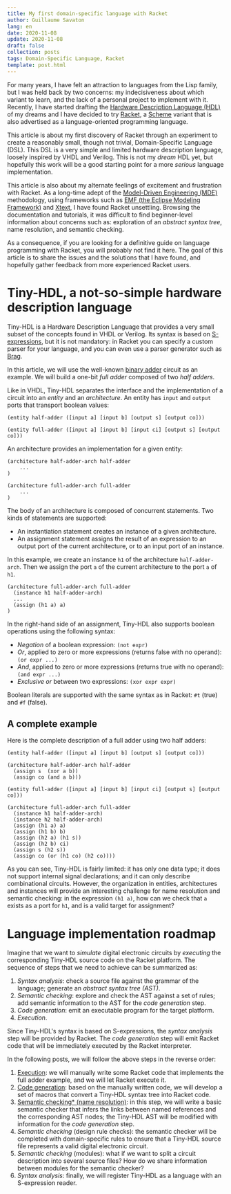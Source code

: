 ```yaml
---
title: My first domain-specific language with Racket
author: Guillaume Savaton
lang: en
date: 2020-11-08
update: 2020-11-08
draft: false
collection: posts
tags: Domain-Specific Language, Racket
template: post.html
---
```


For many years, I have felt an attraction to languages from the Lisp family,
but I was held back by two concerns: my indecisiveness about which variant to learn,
and the lack of a personal project to implement with it.
Recently, I have started drafting the [Hardware Description Language (HDL)](https://en.wikipedia.org/wiki/Hardware_description_language)
of my dreams and I have decided to try [Racket](https://racket-lang.org/),
a [Scheme](https://en.wikipedia.org/wiki/Scheme_%28programming_language%29) variant
that is also advertised as a language-oriented programming language.

<!-- more -->

This article is about my first discovery of Racket through an experiment
to create a reasonably small, though not trivial, Domain-Specific Language (DSL).
This DSL is a very simple and limited hardware description language,
loosely inspired by VHDL and Verilog.
This is not my *dream* HDL yet, but hopefully this work will be a good
starting point for a more *serious* language implementation.

This article is also about my alternate feelings of excitement and frustration
with Racket.
As a long-time adept of the [Model-Driven Engineering (MDE)](https://en.wikipedia.org/wiki/Model-driven_engineering)
methodology, using frameworks such as [EMF (the Eclipse Modeling Framework)](https://www.eclipse.org/modeling/emf/)
and [Xtext](https://www.eclipse.org/Xtext/), I have found Racket unsettling.
Browsing the documentation and tutorials, it was difficult to find beginner-level
information about concerns such as: exploration of an *abstract syntax tree*,
name resolution, and semantic checking.

As a consequence, if you are looking for a definitive guide on language programming
with Racket, you will probably not find it here.
The goal of this article is to share the issues and the solutions that I have found,
and hopefully gather feedback from more experienced Racket users.

Tiny-HDL, a not-so-simple hardware description language
=======================================================

Tiny-HDL is a Hardware Description Language that provides a very small subset of
the concepts found in VHDL or Verilog.
Its syntax is based on [S-expressions](https://en.wikipedia.org/wiki/S-expression),
but it is not mandatory: in Racket you can specify a custom parser for your language,
and you can even use a parser generator such as [Brag](https://docs.racket-lang.org/brag/).

In this article, we will use the well-known [binary adder](https://en.wikipedia.org/wiki/Adder_(electronics)#Binary_adders)
circuit as an example.
We will build a one-bit *full adder* composed of two *half adders*.

Like in VHDL, Tiny-HDL separates the interface and the implementation of a circuit
into an *entity* and an *architecture*.
An entity has `input` and `output` ports that transport boolean values:

```
(entity half-adder ([input a] [input b] [output s] [output co]))

(entity full-adder ([input a] [input b] [input ci] [output s] [output co]))
```

An architecture provides an implementation for a given entity:

```
(architecture half-adder-arch half-adder
    ...
)

(architecture full-adder-arch full-adder
    ...
)
```

The body of an architecture is composed of concurrent statements.
Two kinds of statements are supported:

* An instantiation statement creates an instance of a given architecture.
* An assignment statement assigns the result of an expression to an output port of the current architecture, or to an input port of an instance.

In this example, we create an instance `h1` of the architecture `half-adder-arch`.
Then we assign the port `a` of the current architecture to the port `a` of `h1`.

```
(architecture full-adder-arch full-adder
  (instance h1 half-adder-arch)
  ...
  (assign (h1 a) a)
)
```

In the right-hand side of an assignment, Tiny-HDL also supports boolean operations
using the following syntax:

* *Negation* of a boolean expression: `(not expr)`
* *Or*, applied to zero or more expressions (returns false with no operand): `(or expr ...)`
* *And*, applied to zero or more expressions (returns true with no operand): `(and expr ...)`
* *Exclusive or* between two expressions: `(xor expr expr)`

Boolean literals are supported with the same syntax as in Racket:
`#t` (true) and `#f` (false).

A complete example
------------------

Here is the complete description of a full adder using two half adders:

```
(entity half-adder ([input a] [input b] [output s] [output co]))

(architecture half-adder-arch half-adder
  (assign s  (xor a b))
  (assign co (and a b)))

(entity full-adder ([input a] [input b] [input ci] [output s] [output co]))

(architecture full-adder-arch full-adder
  (instance h1 half-adder-arch)
  (instance h2 half-adder-arch)
  (assign (h1 a) a)
  (assign (h1 b) b)
  (assign (h2 a) (h1 s))
  (assign (h2 b) ci)
  (assign s (h2 s))
  (assign co (or (h1 co) (h2 co))))
```

As you can see, Tiny-HDL is fairly limited: it has only one data type;
it does not support internal signal declarations; and it can only describe
combinational circuits.
However, the organization in entities, architectures and instances will provide
an interesting challenge for name resolution and semantic checking:
in the expression `(h1 a)`, how can we check that `a` exists as a port
for `h1`, and is a valid target for assignment?

Language implementation roadmap
===============================

Imagine that we want to *simulate* digital electronic circuits by *executing*
the corresponding Tiny-HDL source code on the Racket platform.
The sequence of steps that we need to achieve can be summarized as:

1. *Syntax analysis*: check a source file against the grammar of the language;
   generate an *abstract syntax tree (AST)*.
2. *Semantic checking*: explore and check the AST against a set of rules;
   add semantic information to the AST for the *code generation* step.
3. *Code generation*: emit an executable program for the target platform.
4. *Execution*.

Since Tiny-HDL's syntax is based on S-expressions, the *syntax analysis* step
will be provided by Racket.
The *code generation* step will emit Racket code that will be immediately
executed by the Racket interpreter.

In the following posts, we will follow the above steps in the reverse order:

1. [Execution](/2020/11/16/my-first-domain-specific-language-with-racket.-step-1:-execution):
   we will manually write some Racket code that implements the
   full adder example, and we will let Racket execute it.
2. [Code generation](/2020/11/23/my-first-domain-specific-language-with-racket.-step-2:-code-generation):
   based on the manually written code, we will develop a set of macros that
   convert a Tiny-HDL syntax tree into Racket code.
3. [Semantic checking* (name resolution)](/2020/12/15/my-first-domain-specific-language-with-racket.-step-3:-name-resolution):
   in this step, we will write a basic semantic checker that infers the links
   between named references and the corresponding AST nodes;
   the Tiny-HDL AST will be modified with information for the *code generation* step.
4. *Semantic checking* (design rule checks): the semantic checker will be
   completed with domain-specific rules to ensure that a Tiny-HDL source file
   represents a valid digital electronic circuit.
5. *Semantic checking* (modules): what if we want to split a circuit description
   into several source files? How do we share information between modules for the
   semantic checker?
6. *Syntax analysis*: finally, we will register Tiny-HDL as a language
   with an S-expression reader.
